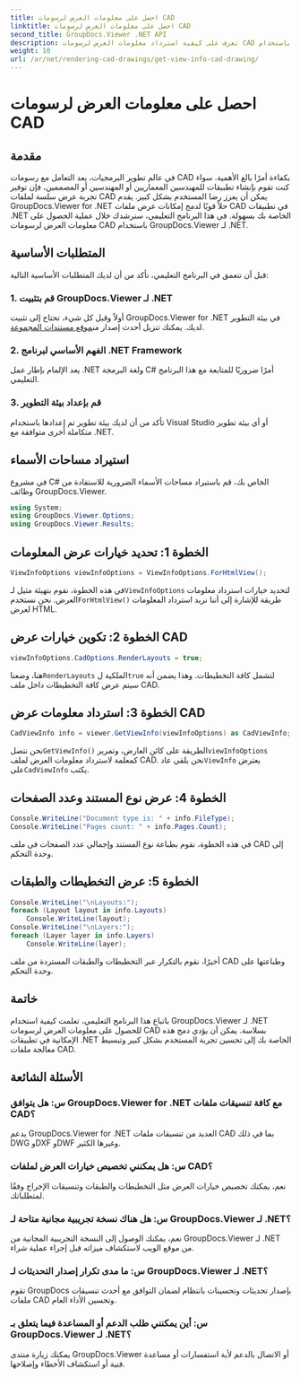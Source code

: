 ```yaml
---
title: احصل على معلومات العرض لرسومات CAD
linktitle: احصل على معلومات العرض لرسومات CAD
second_title: GroupDocs.Viewer .NET API
description: تعرف على كيفية استرداد معلومات العرض لرسومات CAD باستخدام GroupDocs.Viewer لـ .NET. قم بتحسين تطبيقات .NET الخاصة بك من خلال التعامل السلس مع ملفات CAD.
weight: 10
url: /ar/net/rendering-cad-drawings/get-view-info-cad-drawing/
---
```


# احصل على معلومات العرض لرسومات CAD

## مقدمة
في عالم تطوير البرمجيات، يعد التعامل مع رسومات CAD بكفاءة أمرًا بالغ الأهمية. سواء كنت تقوم بإنشاء تطبيقات للمهندسين المعماريين أو المهندسين أو المصممين، فإن توفير تجربة عرض سلسة لملفات CAD يمكن أن يعزز رضا المستخدم بشكل كبير. يقدم GroupDocs.Viewer for .NET حلاً قويًا لدمج إمكانات عرض ملفات CAD في تطبيقات .NET الخاصة بك بسهولة. في هذا البرنامج التعليمي، سنرشدك خلال عملية الحصول على معلومات العرض لرسومات CAD باستخدام GroupDocs.Viewer لـ .NET.
## المتطلبات الأساسية
قبل أن نتعمق في البرنامج التعليمي، تأكد من أن لديك المتطلبات الأساسية التالية:
### 1. قم بتثبيت GroupDocs.Viewer لـ .NET
 أولاً وقبل كل شيء، تحتاج إلى تثبيت GroupDocs.Viewer for .NET في بيئة التطوير لديك. يمكنك تنزيل أحدث إصدار من[موقع مستندات المجموعة](https://releases.groupdocs.com/viewer/net/).
### 2. الفهم الأساسي لبرنامج .NET Framework
يعد الإلمام بإطار عمل .NET ولغة البرمجة C# أمرًا ضروريًا للمتابعة مع هذا البرنامج التعليمي.
### 3. قم بإعداد بيئة التطوير
تأكد من أن لديك بيئة تطوير تم إعدادها باستخدام Visual Studio أو أي بيئة تطوير متكاملة أخرى متوافقة مع .NET.

## استيراد مساحات الأسماء
في مشروع C# الخاص بك، قم باستيراد مساحات الأسماء الضرورية للاستفادة من وظائف GroupDocs.Viewer.

```csharp
using System;
using GroupDocs.Viewer.Options;
using GroupDocs.Viewer.Results;
```

## الخطوة 1: تحديد خيارات عرض المعلومات
```csharp
ViewInfoOptions viewInfoOptions = ViewInfoOptions.ForHtmlView();
```
 في هذه الخطوة، نقوم بتهيئة مثيل لـ`ViewInfoOptions` لتحديد خيارات استرداد معلومات العرض. نحن نستخدم`ForHtmlView()` طريقة للإشارة إلى أننا نريد استرداد المعلومات لعرض HTML.
## الخطوة 2: تكوين خيارات عرض CAD
```csharp
viewInfoOptions.CadOptions.RenderLayouts = true;
```
 هنا، وضعنا`RenderLayouts` الملكية ل`true` لتشمل كافة التخطيطات. وهذا يضمن أنه سيتم عرض كافة التخطيطات داخل ملف CAD.
## الخطوة 3: استرداد معلومات عرض CAD
```csharp
CadViewInfo info = viewer.GetViewInfo(viewInfoOptions) as CadViewInfo;
```
 نحن نتصل`GetViewInfo()` الطريقة على كائن العارض، وتمرير`viewInfoOptions` كمعلمة لاسترداد معلومات العرض لملف CAD. نحن يلقي عاد`ViewInfo` يعترض على`CadViewInfo` يكتب.
## الخطوة 4: عرض نوع المستند وعدد الصفحات
```csharp
Console.WriteLine("Document type is: " + info.FileType);
Console.WriteLine("Pages count: " + info.Pages.Count);
```
في هذه الخطوة، نقوم بطباعة نوع المستند وإجمالي عدد الصفحات في ملف CAD إلى وحدة التحكم.
## الخطوة 5: عرض التخطيطات والطبقات
```csharp
Console.WriteLine("\nLayouts:");
foreach (Layout layout in info.Layouts)
    Console.WriteLine(layout);
Console.WriteLine("\nLayers:");
foreach (Layer layer in info.Layers)
    Console.WriteLine(layer);
```
أخيرًا، نقوم بالتكرار عبر التخطيطات والطبقات المستردة من ملف CAD وطباعتها على وحدة التحكم.

## خاتمة
باتباع هذا البرنامج التعليمي، تعلمت كيفية استخدام GroupDocs.Viewer لـ .NET للحصول على معلومات العرض لرسومات CAD بسلاسة. يمكن أن يؤدي دمج هذه الإمكانية في تطبيقات .NET الخاصة بك إلى تحسين تجربة المستخدم بشكل كبير وتبسيط معالجة ملفات CAD.
## الأسئلة الشائعة
### س: هل يتوافق GroupDocs.Viewer for .NET مع كافة تنسيقات ملفات CAD؟
يدعم GroupDocs.Viewer for .NET العديد من تنسيقات ملفات CAD بما في ذلك DWG وDXF وDWF وغيرها الكثير.
### س: هل يمكنني تخصيص خيارات العرض لملفات CAD؟
نعم، يمكنك تخصيص خيارات العرض مثل التخطيطات والطبقات وتنسيقات الإخراج وفقًا لمتطلباتك.
### س: هل هناك نسخة تجريبية مجانية متاحة لـ GroupDocs.Viewer لـ .NET؟
نعم، يمكنك الوصول إلى النسخة التجريبية المجانية من GroupDocs.Viewer لـ .NET من موقع الويب لاستكشاف ميزاته قبل إجراء عملية شراء.
### س: ما مدى تكرار إصدار التحديثات لـ GroupDocs.Viewer لـ .NET؟
تقوم GroupDocs بإصدار تحديثات وتحسينات بانتظام لضمان التوافق مع أحدث تنسيقات ملفات CAD وتحسين الأداء العام.
### س: أين يمكنني طلب الدعم أو المساعدة فيما يتعلق بـ GroupDocs.Viewer لـ .NET؟
يمكنك زيارة منتدى GroupDocs.Viewer أو الاتصال بالدعم لأية استفسارات أو مساعدة فنية أو استكشاف الأخطاء وإصلاحها.